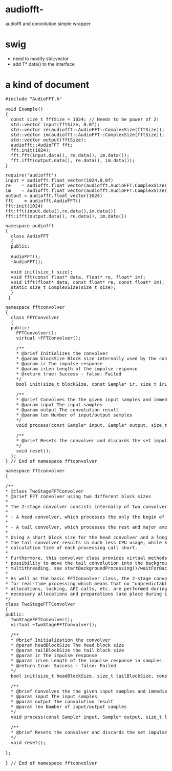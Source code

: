 # audiofft-
audiofft and convolution simple wrapper

# swig
* need to modify std::vector
* add T* data() to the interface

# a kind of document

<pre>
#include "AudioFFT.h"

void Example()
{
  const size_t fftSize = 1024; // Needs to be power of 2!
  std::vector<float> input(fftSize, 0.0f);
  std::vector<float> re(audiofft::AudioFFT::ComplexSize(fftSize));
  std::vector<float> im(audiofft::AudioFFT::ComplexSize(fftSize));
  std::vector<float> output(fftSize);
  audiofft::AudioFFT fft;
  fft.init(1024);
  fft.fft(input.data(), re.data(), im.data());
  fft.ifft(output.data(), re.data(), im.data());
}
</pre>

<pre>
require('audiofft')
input = audiofft.float_vector(1024,0.0f)
re    = audiofft.float_vector(audiofft.AudioFFT.ComplexSize(1024))
im    = audiofft.float_vector(audiofft.AudioFFT.ComplexSize(1024))
output = audiofft.float_vector(1024)
fft    = audiofft.AudioFFT() 
fft:init(1024)
fft:fft(input.data(),re.data(),im.data())
fft:ifft(output.data(), re.data(), im.data())
</pre>

<pre>
namespace audiofft
{
  class AudioFFT
  {
  public:

  AudioFFT();
  ~AudioFFT();

  void init(size_t size);
  void fft(const float* data, float* re, float* im);
  void ifft(float* data, const float* re, const float* im);
  static size_t ComplexSize(size_t size);
  }
 }
</pre>

<pre>
namespace fftconvolver
{
  class FFTConvolver
  {  
  public:
    FFTConvolver();  
    virtual ~FFTConvolver();

    /**
    * @brief Initializes the convolver
    * @param blockSize Block size internally used by the convolver (partition size)
    * @param ir The impulse response
    * @param irLen Length of the impulse response
    * @return true: Success - false: Failed
    */
    bool init(size_t blockSize, const Sample* ir, size_t irLen);

    /**
    * @brief Convolves the the given input samples and immediately outputs the result
    * @param input The input samples
    * @param output The convolution result
    * @param len Number of input/output samples
    */
    void process(const Sample* input, Sample* output, size_t len);

    /**
    * @brief Resets the convolver and discards the set impulse response
    */
    void reset();
  };  
} // End of namespace fftconvolver
</pre>

<pre>
namespace fftconvolver
{ 

/**
* @class TwoStageFFTConvolver
* @brief FFT convolver using two different block sizes
*
* The 2-stage convolver consists internally of two convolvers:
*
* - A head convolver, which processes the only the begin of the impulse response.
*
* - A tail convolver, which processes the rest and major amount of the impulse response.
*
* Using a short block size for the head convolver and a long block size for
* the tail convolver results in much less CPU usage, while keeping the
* calculation time of each processing call short.
*
* Furthermore, this convolver class provides virtual methods which provide the
* possibility to move the tail convolution into the background (e.g. by using
* multithreading, see startBackgroundProcessing()/waitForBackgroundProcessing()).
*
* As well as the basic FFTConvolver class, the 2-stage convolver is suitable
* for real-time processing which means that no "unpredictable" operations like
* allocations, locking, API calls, etc. are performed during processing (all
* necessary allocations and preparations take place during initialization).
*/
class TwoStageFFTConvolver
{  
public:
  TwoStageFFTConvolver();  
  virtual ~TwoStageFFTConvolver();
  
  /**
  * @brief Initialization the convolver
  * @param headBlockSize The head block size
  * @param tailBlockSize the tail block size
  * @param ir The impulse response
  * @param irLen Length of the impulse response in samples
  * @return true: Success - false: Failed
  */
  bool init(size_t headBlockSize, size_t tailBlockSize, const Sample* ir, size_t irLen);

  /**
  * @brief Convolves the the given input samples and immediately outputs the result
  * @param input The input samples
  * @param output The convolution result
  * @param len Number of input/output samples
  */
  void process(const Sample* input, Sample* output, size_t len);

  /**
  * @brief Resets the convolver and discards the set impulse response
  */
  void reset();
  
};
  
} // End of namespace fftconvolver
</pre>
